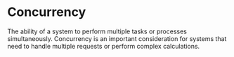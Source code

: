 # Concurrency

The ability of a system to perform multiple tasks or processes simultaneously. Concurrency is an important consideration for systems that need to handle multiple requests or perform complex calculations.